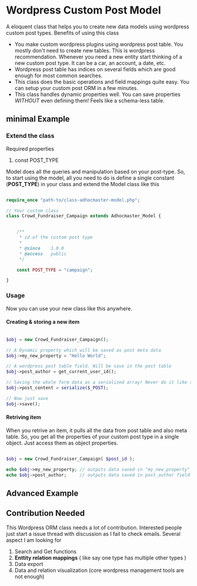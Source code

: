 # Wordpress Custom Post Model

A eloquent class that helps you to create new data models using wordpress custom post types. Benefits of using this class

* You make custom wordpress plugins using wordpress post table. You mostly don't need to create new tables. This is wordpress recommendation. Whenever you need a new entity start thinking of a new custom post type. It can be a car, an account, a date, etc.
* Wordpress post table has indices on several fields which are good enough for most common searches.
* This class does the basic operations and field mappings quite easy. You can setup your custom post ORM in a few minutes. 
* This class handles dynamic properties well. You can save properties *WITHOUT* even defining them! Feels like a schema-less table.

## minimal Example

### Extend the class

Required properties

1. const POST_TYPE

Model does all the queries and manipulation based on your post-type. So, to start using the model, all you need to do is define a single constant (**POST_TYPE**) in your class and extend the Model class like this

```PHP

require_once "path-to/class-adhocmaster-model.php";

// Your custom class
class Crowd_Fundraiser_Campaign extends Adhocmaster_Model {


	/**
	 * id of the custom post type
	 *
	 * @since    1.0.0
	 * @access   public
	 */

	const POST_TYPE = "campaign";

}

```

### Usage

Now you can use your new class like this anywhere.

#### Creating & storing a new item

```PHP

$obj = new Crowd_Fundraiser_Campaign();

// A Dynamic property which will be saved as post meta data
$obj->my_new_property = "Hello World"; 

// A wordpress post table field. Will be save in the post table
$obj->post_author = get_current_user_id();

// Saving the whole form data as a serialized array! Never do it like this, we will need to sanitize data and clear up a bit
$obj->post_content = serialize($_POST);

// Now just save
$obj->save();

```

#### Retriving item

When you retrive an item, it pulls all the data from post table and also meta table. So, you get all the properties of your custom post type in a single object. Just access them as object properties.

```PHP

$obj = new Crowd_Fundraiser_Campaign( $post_id );

echo $obj->my_new_property; // outputs data saved in "my_new_property" meta 
echo $obj->post_author;     // outputs data saved in post_author field in post table

````

## Advanced Example

## Contribution Needed

This Wordpress ORM class needs a lot of contribution. Interested people just start a issue thread with discussion as I fail to check emails. Several aspect I am looking for

1. Search and Get functions
2. **Enttity relation mappings** ( like say one type has multiple other types )
3. Data export
4. Data and relation visualization (core wordpress management tools are not enough)



